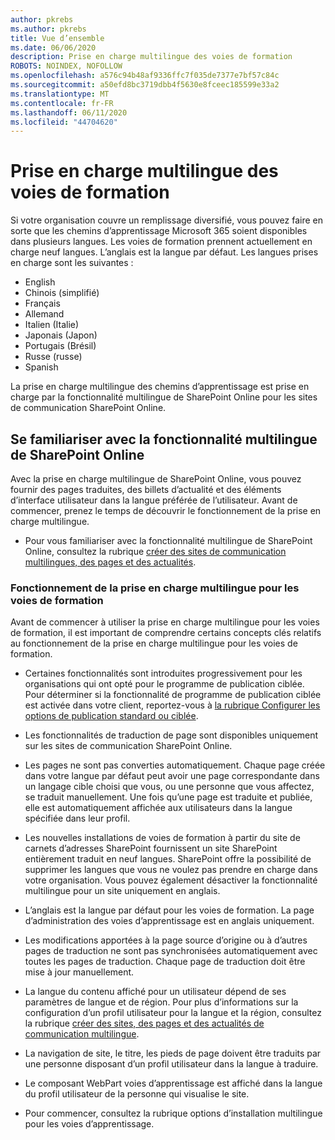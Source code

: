 ```yaml
---
author: pkrebs
ms.author: pkrebs
title: Vue d’ensemble
ms.date: 06/06/2020
description: Prise en charge multilingue des voies de formation
ROBOTS: NOINDEX, NOFOLLOW
ms.openlocfilehash: a576c94b48af9336ffc7f035de7377e7bf57c84c
ms.sourcegitcommit: a50efd8bc3719dbb4f5630e8fceec185599e33a2
ms.translationtype: MT
ms.contentlocale: fr-FR
ms.lasthandoff: 06/11/2020
ms.locfileid: "44704620"
---
```

# <a name="multilingual-support-for-learning-pathways"></a>Prise en charge multilingue des voies de formation

Si votre organisation couvre un remplissage diversifié, vous pouvez faire en sorte que les chemins d’apprentissage Microsoft 365 soient disponibles dans plusieurs langues. Les voies de formation prennent actuellement en charge neuf langues. L’anglais est la langue par défaut. Les langues prises en charge sont les suivantes :   

- English    
- Chinois (simplifié)
- Français
- Allemand
- Italien (Italie)
- Japonais (Japon)
- Portugais (Brésil)
- Russe (russe)
- Spanish

La prise en charge multilingue des chemins d’apprentissage est prise en charge par la fonctionnalité multilingue de SharePoint Online pour les sites de communication SharePoint Online.  

## <a name="get-familiar-with-the-sharepoint-online-multilingual-feature"></a>Se familiariser avec la fonctionnalité multilingue de SharePoint Online
Avec la prise en charge multilingue de SharePoint Online, vous pouvez fournir des pages traduites, des billets d’actualité et des éléments d’interface utilisateur dans la langue préférée de l’utilisateur. Avant de commencer, prenez le temps de découvrir le fonctionnement de la prise en charge multilingue. 
- Pour vous familiariser avec la fonctionnalité multilingue de SharePoint Online, consultez la rubrique [créer des sites de communication multilingues, des pages et des actualités](https://support.office.com/en-us/article/2bb7d610-5453-41c6-a0e8-6f40b3ed750c). 

### <a name="how-multilingual-support-works-for-learning-pathways"></a>Fonctionnement de la prise en charge multilingue pour les voies de formation
Avant de commencer à utiliser la prise en charge multilingue pour les voies de formation, il est important de comprendre certains concepts clés relatifs au fonctionnement de la prise en charge multilingue pour les voies de formation. 

- Certaines fonctionnalités sont introduites progressivement pour les organisations qui ont opté pour le programme de publication ciblée. Pour déterminer si la fonctionnalité de programme de publication ciblée est activée dans votre client, reportez-vous à [la rubrique Configurer les options de publication standard ou ciblée](https://support.office.com/en-us/article/3b3adfa4-1777-4ff0-b606-fb8732101f47). 
- Les fonctionnalités de traduction de page sont disponibles uniquement sur les sites de communication SharePoint Online.
- Les pages ne sont pas converties automatiquement. Chaque page créée dans votre langue par défaut peut avoir une page correspondante dans un langage cible choisi que vous, ou une personne que vous affectez, se traduit manuellement. Une fois qu’une page est traduite et publiée, elle est automatiquement affichée aux utilisateurs dans la langue spécifiée dans leur profil.
- Les nouvelles installations de voies de formation à partir du site de carnets d’adresses SharePoint fournissent un site SharePoint entièrement traduit en neuf langues. SharePoint offre la possibilité de supprimer les langues que vous ne voulez pas prendre en charge dans votre organisation. Vous pouvez également désactiver la fonctionnalité multilingue pour un site uniquement en anglais. 
- L’anglais est la langue par défaut pour les voies de formation. La page d’administration des voies d’apprentissage est en anglais uniquement. 
- Les modifications apportées à la page source d’origine ou à d’autres pages de traduction ne sont pas synchronisées automatiquement avec toutes les pages de traduction. Chaque page de traduction doit être mise à jour manuellement.
- La langue du contenu affiché pour un utilisateur dépend de ses paramètres de langue et de région. Pour plus d’informations sur la configuration d’un profil utilisateur pour la langue et la région, consultez la rubrique [créer des sites, des pages et des actualités de communication multilingue](https://support.office.com/en-us/article/2bb7d610-5453-41c6-a0e8-6f40b3ed750c). 
- La navigation de site, le titre, les pieds de page doivent être traduits par une personne disposant d’un profil utilisateur dans la langue à traduire.
- Le composant WebPart voies d’apprentissage est affiché dans la langue du profil utilisateur de la personne qui visualise le site. 

- Pour commencer, consultez la rubrique options d’installation multilingue pour les voies d’apprentissage. 